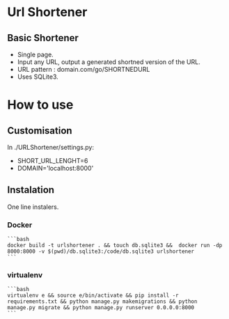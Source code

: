 # Url Shortener

## Basic Shortener
-   Single page.
-   Input any URL, output a generated shortned version of the URL.
-   URL pattern : domain.com/go/SHORTNEDURL
-   Uses SQLite3.

# How to use
## Customisation 
In ./URLShortener/settings.py:

- SHORT_URL_LENGHT=6
- DOMAIN='localhost:8000'


## Instalation
One line instalers.

### Docker
    ```bash 
    docker build -t urlshortener . && touch db.sqlite3 &&  docker run -dp 8000:8000 -v $(pwd)/db.sqlite3:/code/db.sqlite3 urlshortener
    ```
    
    
    
    
### virtualenv

    ```bash
    virtualenv e && source e/bin/activate && pip install -r requirements.txt && python manage.py makemigrations && python manage.py migrate && python manage.py runserver 0.0.0.0:8000
    ```

